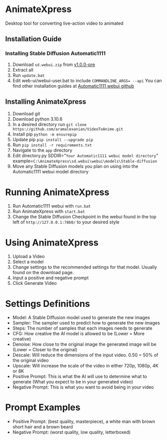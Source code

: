 # AnimateXpress
Desktop tool for converting live-action video to animated

## Installation Guide
### Installing Stable Diffusion Automatic1111
1. Download `sd.webui.zip` from [v1.0.0-pre](https://github.com/AUTOMATIC1111/stable-diffusion-webui/releases/tag/v1.0.0-pre)
2. Extract all
3. Run `update.bat`
4. Edit web-ui/webui-user.bat to include `COMMANDLINE_ARGS= --api`
You can find other installation guides at [Automatic1111 webui github](https://github.com/AUTOMATIC1111/stable-diffusion-webui)

## Installing AnimateXpress
1. Download git
2. Download python 3.10.6
3. In a desired directory run `git clone https://github.com/aramalexanian/VideoToAnime.git`
4. Install pip `python -m ensurepip`
5. Update pip `pip install --upgrade pip`
6. Run `pip install -r requirements.txt`
7. Navigate to the `app` directory
8. Edit directory.py SDDIR="`Your Automatic1111 webui model directory`" example=`C:\AnimateXpress\sd.webui\webui\models\Stable-diffusion`
9. Move any Stable Diffusion models you plan on using into the Automatic1111 webui model directory

# Running AnimateXpress
1. Run Automatic1111 webui with `run.bat`
2. Run AnimateXpress with `start.bat`
3. Change the Stable Diffusion Checkpoint in the webui found in the top left of `http://127.0.0.1:7860/` to your desired style

# Using AnimateXpress
1. Upload a Video
2. Select a model
3. Change settings to the recommended settings for that model. Usually found on the download page.
4. Input a positive and negative prompt
5. Click Generate Video

# Settings Definitions
- Model: 			A Stable Diffusion model used to generate the new images
- Sampler: 		The sampler used to predict how to generate the new images
- Steps: 			The number of samples that each images needs to generate
- CFG: 			How creative the AI model is allowed to be (Lower = More creative)
- Denoise: 		How close to the original image the generated image will be (Lower = Closer to the original)
- Descale: 		Will reduce the dimensions of the input video. 0.50 = 50% of the original video
- Upscale:			Will increase the scale of the video in either 720p, 1080p, 4K or 8K
- Positive Prompt: This is what the AI will use to determine what to generate (What you expect to be in your generated video)
- Negative Prompt: This is what you want to avoid being in your video

# Prompt Examples
- Positive Prompt: (best quality, masterpiece), a white man with brown short hair and a brown beard
- Negative Prompt: (worst quality, low quality, letterboxed)